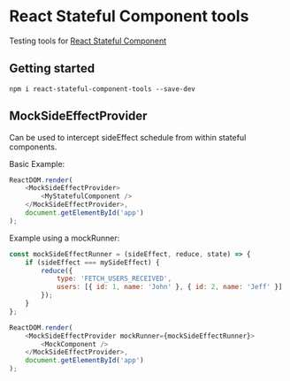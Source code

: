 # React Stateful Component tools

Testing tools for [React Stateful Component](https://github.com/vejersele/react-stateful-component)

## Getting started

`npm i react-stateful-component-tools --save-dev`

## MockSideEffectProvider

Can be used to intercept sideEffect schedule from within stateful components.

Basic Example:

```javascript
ReactDOM.render(
    <MockSideEffectProvider>
        <MyStatefulComponent />
    </MockSideEffectProvider>,
    document.getElementById('app')
);
```

Example using a mockRunner:

```javascript
const mockSideEffectRunner = (sideEffect, reduce, state) => {
    if (sideEffect === mySideEffect) {
        reduce({
            type: 'FETCH_USERS_RECEIVED',
            users: [{ id: 1, name: 'John' }, { id: 2, name: 'Jeff' }]
        });
    }
};

ReactDOM.render(
    <MockSideEffectProvider mockRunner={mockSideEffectRunner}>
        <MockComponent />
    </MockSideEffectProvider>,
    document.getElementById('app')
);
```
